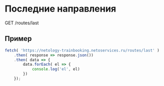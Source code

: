 # Последние направления

GET /routes/last

## Пример

```javascript
fetch( 'https://netology-trainbooking.netoservices.ru/routes/last' )
    .then( response => response.json())
    .then( data => {
        data.forEach( el => {
            console.log('el', el)
        })
    });
```


